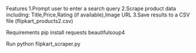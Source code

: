 Features
1.Prompt user to enter a search query
2.Scrape product data including:
 Title,Price,Rating (if available),Image URL
3.Save results to a CSV file (flipkart_products2.csv)

Requirements
pip install requests beautifulsoup4

Run
python flipkart_scraper.py
